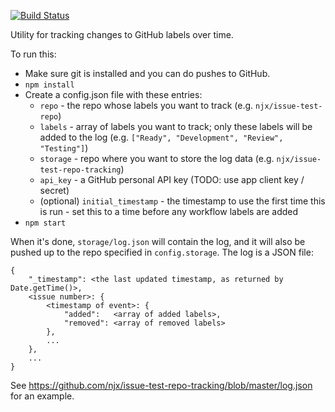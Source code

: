 [![Build Status](https://travis-ci.org/njx/github-label-tracker.svg?branch=master)](https://travis-ci.org/njx/github-label-tracker)

Utility for tracking changes to GitHub labels over time.

To run this:

* Make sure git is installed and you can do pushes to GitHub.
* `npm install`
* Create a config.json file with these entries:
    * `repo` - the repo whose labels you want to track (e.g. `njx/issue-test-repo`)
    * `labels` - array of labels you want to track; only these labels will be added to the log (e.g. `["Ready", "Development", "Review", "Testing"]`)
    * `storage` - repo where you want to store the log data (e.g. `njx/issue-test-repo-tracking`)
    * `api_key` - a GitHub personal API key (TODO: use app client key / secret)
    * (optional) `initial_timestamp` - the timestamp to use the first time this is run - set this to a time before any workflow labels are added
* `npm start`

When it's done, `storage/log.json` will contain the log, and it will also be pushed
up to the repo specified in `config.storage`. The log is a JSON file:

```
{
    "_timestamp": <the last updated timestamp, as returned by Date.getTime()>,
    <issue number>: {
        <timestamp of event>: {
            "added":   <array of added labels>,
            "removed": <array of removed labels>
        },
        ...
    },
    ...
}
```

See https://github.com/njx/issue-test-repo-tracking/blob/master/log.json for an example.
